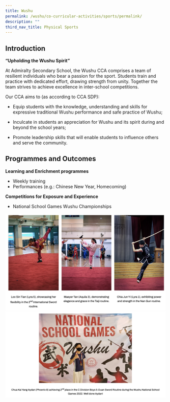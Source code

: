 ```yaml
---
title: Wushu
permalink: /wushu/co-curricular-activities/sports/permalink/
description: ""
third_nav_title: Physical Sports
---
```

Introduction
------------

**“Upholding the Wushu Spirit”**

  

At Admiralty Secondary School, the Wushu CCA comprises a team of resilient individuals who bear a passion for the sport. Students train and practice with dedicated effort, drawing strength from unity. Together the team strives to achieve excellence in inter-school competitions.

  

Our CCA aims to (as according to CCA SDP):

*   Equip students with the knowledge, understanding and skills for expressive traditional Wushu performance and safe practice of Wushu;

*   Inculcate in students an appreciation for Wushu and its spirit during and beyond the school years;

*   Promote leadership skills that will enable students to influence others and serve the community.

Programmes and Outcomes
-----------------------

**Learning and Enrichment programmes**

*   Weekly training
*   Performances (e.g.: Chinese New Year, Homecoming)

  

**Competitions for Exposure and Experience**

*   National School Games Wushu Championships

![](/images/wushu.png)
![](/images/wushu2.png)





